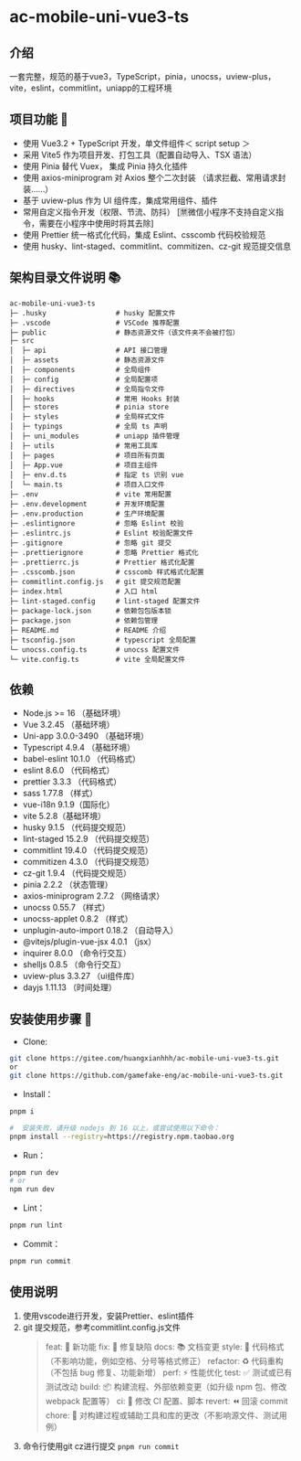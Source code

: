 # ac-mobile-uni-vue3-ts

## 介绍

一套完整，规范的基于vue3，TypeScript，pinia，unocss，uview-plus，vite，eslint，commitlint，uniapp的工程环境


## 项目功能 🔨

- 使用 Vue3.2 + TypeScript 开发，单文件组件＜ script setup ＞
- 采用 Vite5 作为项目开发、打包工具（配置自动导入、TSX 语法）
- 使用 Pinia 替代 Vuex， 集成 Pinia 持久化插件
- 使用 axios-miniprogram 对 Axios 整个二次封装 （请求拦截、常用请求封装……）
- 基于 uview-plus 作为 UI 组件库，集成常用组件、插件
- 常用自定义指令开发（权限、节流、防抖） [🈲微信小程序不支持自定义指令，需要在小程序中使用时将其去除]
- 使用 Prettier 统一格式化代码，集成 Eslint、csscomb 代码校验规范
- 使用 husky、lint-staged、commitlint、commitizen、cz-git 规范提交信息

## 架构目录文件说明 📚

```text
ac-mobile-uni-vue3-ts
├─ .husky                 # husky 配置文件
├─ .vscode                # VSCode 推荐配置
├─ public                 # 静态资源文件（该文件夹不会被打包）
├─ src
│  ├─ api                 # API 接口管理
│  ├─ assets              # 静态资源文件
│  ├─ components          # 全局组件
│  ├─ config              # 全局配置项
│  ├─ directives          # 全局指令文件
│  ├─ hooks               # 常用 Hooks 封装
│  ├─ stores              # pinia store
│  ├─ styles              # 全局样式文件
│  ├─ typings             # 全局 ts 声明
│  ├─ uni_modules         # uniapp 插件管理
│  ├─ utils               # 常用工具库
│  ├─ pages               # 项目所有页面
│  ├─ App.vue             # 项目主组件
│  ├─ env.d.ts            # 指定 ts 识别 vue
│  └─ main.ts             # 项目入口文件
├─ .env                   # vite 常用配置
├─ .env.development       # 开发环境配置
├─ .env.production        # 生产环境配置
├─ .eslintignore          # 忽略 Eslint 校验
├─ .eslintrc.js           # Eslint 校验配置文件
├─ .gitignore             # 忽略 git 提交
├─ .prettierignore        # 忽略 Prettier 格式化
├─ .prettierrc.js         # Prettier 格式化配置
├─ .csscomb.json          # csscomb 样式格式化配置
├─ commitlint.config.js   # git 提交规范配置
├─ index.html             # 入口 html
├─ lint-staged.config     # lint-staged 配置文件
├─ package-lock.json      # 依赖包包版本锁
├─ package.json           # 依赖包管理
├─ README.md              # README 介绍
├─ tsconfig.json          # typescript 全局配置
└─ unocss.config.ts       # unocss 配置文件
└─ vite.config.ts         # vite 全局配置文件
```

## 依赖

- Node.js >= 16 （基础环境）
- Vue 3.2.45 （基础环境）
- Uni-app 3.0.0-3490 （基础环境）
- Typescript 4.9.4 （基础环境）
- babel-eslint 10.1.0 （代码格式）
- eslint 8.6.0 （代码格式）
- prettier 3.3.3 （代码格式）
- sass 1.77.8 （样式）
- vue-i18n 9.1.9（国际化）
- vite 5.2.8（基础环境）
- husky 9.1.5 （代码提交规范）
- lint-staged 15.2.9 （代码提交规范）
- commitlint 19.4.0 （代码提交规范）
- commitizen 4.3.0 （代码提交规范）
- cz-git 1.9.4 （代码提交规范）
- pinia 2.2.2 （状态管理）
- axios-miniprogram 2.7.2 （网络请求）
- unocss 0.55.7 （样式）
- unocss-applet 0.8.2 （样式）
- unplugin-auto-import 0.18.2 （自动导入）
- @vitejs/plugin-vue-jsx 4.0.1 （jsx）
- inquirer 8.0.0 （命令行交互）
- shelljs 0.8.5 （命令行交互）
- uview-plus 3.3.27 （ui组件库）
- dayjs 1.11.13 （时间处理）

## 安装使用步骤 📔

- Clone:

``` bash
git clone https://gitee.com/huangxianhhh/ac-mobile-uni-vue3-ts.git
or
git clone https://github.com/gamefake-eng/ac-mobile-uni-vue3-ts.git
```

- Install：

``` bash
pnpm i

#  安装失败，请升级 nodejs 到 16 以上，或尝试使用以下命令：
pnpm install --registry=https://registry.npm.taobao.org
```

- Run：

``` bash
pnpm run dev
# or
npm run dev
```

- Lint：

``` bash
pnpm run lint
```

- Commit：

``` bash
pnpm run commit
```

## 使用说明

1. 使用vscode进行开发，安装Prettier、eslint插件
2. git 提交规范，参考commitlint.config.js文件
	> feat: 🚀 新功能
	> fix: 🧩 修复缺陷
	> docs: 📚 文档变更
	> style: 🎨 代码格式（不影响功能，例如空格、分号等格式修正）
	> refactor: ♻️ 代码重构（不包括 bug 修复、功能新增）
	> perf: ⚡️ 性能优化
	> test: ✅ 测试或已有测试改动
	> build: 📦️ 构建流程、外部依赖变更（如升级 npm 包、修改 webpack 配置等）
	> ci: 🎡 修改 CI 配置、脚本
	> revert: ⏪️ 回滚 commit
	> chore: 🔨 对构建过程或辅助工具和库的更改（不影响源文件、测试用例）
3. 命令行使用git cz进行提交 `pnpm run commit`